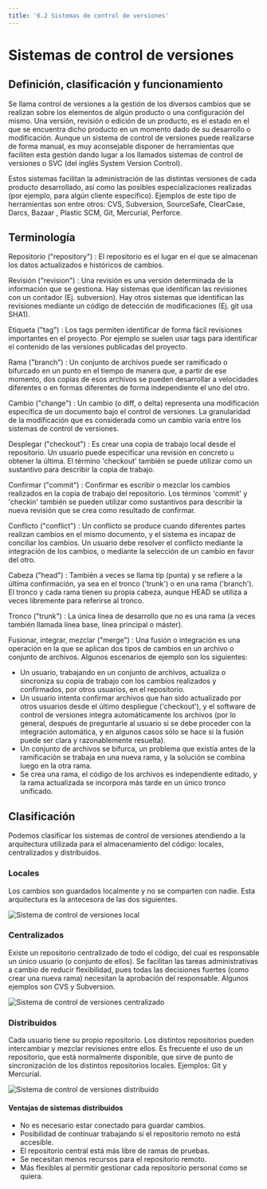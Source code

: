 ```yaml
---
title: '6.2 Sistemas de control de versiones'
---
```


# Sistemas de control de versiones

## Definición, clasificación y funcionamiento

Se llama control de versiones a la gestión de los diversos cambios que se realizan sobre los elementos de algún producto o una configuración del mismo. Una versión, revisión o edición de un producto, es el estado en el que se encuentra dicho producto en un momento dado de su desarrollo o modificación. Aunque un sistema de control de versiones puede realizarse de forma manual, es muy aconsejable disponer de herramientas que faciliten esta gestión dando lugar a los llamados sistemas de control de versiones o SVC (del inglés System Version Control).

Estos sistemas facilitan la administración de las distintas versiones de cada producto desarrollado, así como las posibles especializaciones realizadas (por ejemplo, para algún cliente específico). Ejemplos de este tipo de herramientas son entre otros: CVS, Subversion, SourceSafe, ClearCase, Darcs, Bazaar , Plastic SCM, Git, Mercurial, Perforce.

## Terminología

Repositorio ("repository")
: El repositorio es el lugar en el que se almacenan los datos actualizados e históricos de cambios.

Revisión ("revision")
: Una revisión es una versión determinada de la información que se gestiona. Hay sistemas que identifican las revisiones con un contador (Ej. subversion). Hay otros sistemas que identifican las revisiones mediante un código de detección de modificaciones (Ej. git usa SHA1).

Etiqueta ("tag")
: Los tags permiten identificar de forma fácil revisiones importantes en el proyecto. Por ejemplo se suelen usar tags para identificar el contenido de las versiones publicadas del proyecto.

Rama ("branch")
: Un conjunto de archivos puede ser ramificado o bifurcado en un punto en el tiempo de manera que, a partir de ese momento, dos copias de esos archivos se pueden desarrollar a velocidades diferentes o en formas diferentes de forma independiente el uno del otro.

Cambio ("change")
: Un cambio (o diff, o delta) representa una modificación específica de un documento bajo el control de versiones. La granularidad de la modificación que es considerada como un cambio varía entre los sistemas de control de versiones.

Desplegar ("checkout")
: Es crear una copia de trabajo local desde el repositorio. Un usuario puede especificar una revisión en concreto u obtener la última. El término 'checkout' también se puede utilizar como un sustantivo para describir la copia de trabajo.

Confirmar ("commit")
: Confirmar es escribir o mezclar los cambios realizados en la copia de trabajo del repositorio. Los términos 'commit' y 'checkin' también se pueden utilizar como sustantivos para describir la nueva revisión que se crea como resultado de confirmar.

Conflicto ("conflict")
: Un conflicto se produce cuando diferentes partes realizan cambios en el mismo documento, y el sistema es incapaz de conciliar los cambios. Un usuario debe resolver el conflicto mediante la integración de los cambios, o mediante la selección de un cambio en favor del otro.

Cabeza ("head")
: También a veces se llama tip (punta) y se refiere a la última confirmación, ya sea en el tronco ('trunk') o en una rama ('branch'). El tronco y cada rama tienen su propia cabeza, aunque HEAD se utiliza a veces libremente para referirse al tronco.

Tronco ("trunk")
: La única línea de desarrollo que no es una rama (a veces también llamada línea base, línea principal o máster).

Fusionar, integrar, mezclar ("merge")
: Una fusión o integración es una operación en la que se aplican dos tipos de cambios en un archivo o conjunto de archivos. Algunos escenarios de ejemplo son los siguientes:

- Un usuario, trabajando en un conjunto de archivos, actualiza o sincroniza su copia de trabajo con los cambios realizados y confirmados, por otros usuarios, en el repositorio.
- Un usuario intenta confirmar archivos que han sido actualizado por otros usuarios desde el último despliegue ('checkout'), y el software de control de versiones integra automáticamente los archivos (por lo general, después de preguntarle al usuario si se debe proceder con la integración automática, y en algunos casos sólo se hace si la fusión puede ser clara y razonablemente resuelta).
- Un conjunto de archivos se bifurca, un problema que existía antes de la ramificación se trabaja en una nueva rama, y la solución se combina luego en la otra rama.
- Se crea una rama, el código de los archivos es independiente editado, y la rama actualizada se incorpora más tarde en un único tronco unificado.

## Clasificación

Podemos clasificar los sistemas de control de versiones atendiendo a la arquitectura utilizada para el almacenamiento del código: locales, centralizados y distribuidos.

### Locales

Los cambios son guardados localmente y no se comparten con nadie. Esta arquitectura es la antecesora de las dos siguientes.

![Sistema de control de versiones local](img/git-local.png)

### Centralizados

Existe un repositorio centralizado de todo el código, del cual es responsable un único usuario (o conjunto de ellos). Se facilitan las tareas administrativas a cambio de reducir flexibilidad, pues todas las decisiones fuertes (como crear una nueva rama) necesitan la aprobación del responsable. Algunos ejemplos son CVS y Subversion.

![Sistema de control de versiones centralizado](img/git-central.png)

### Distribuidos

Cada usuario tiene su propio repositorio. Los distintos repositorios pueden intercambiar y mezclar revisiones entre ellos. Es frecuente el uso de un repositorio, que está normalmente disponible, que sirve de punto de sincronización de los distintos repositorios locales. Ejemplos: Git y Mercurial.

![Sistema de control de versiones distribuido](img/git-distrib.png)

#### Ventajas de sistemas distribuidos

- No es necesario estar conectado para guardar cambios.
- Posibilidad de continuar trabajando si el repositorio remoto no está accesible.
- El repositorio central está más libre de ramas de pruebas.
- Se necesitan menos recursos para el repositorio remoto.
- Más flexibles al permitir gestionar cada repositorio personal como se quiera.
